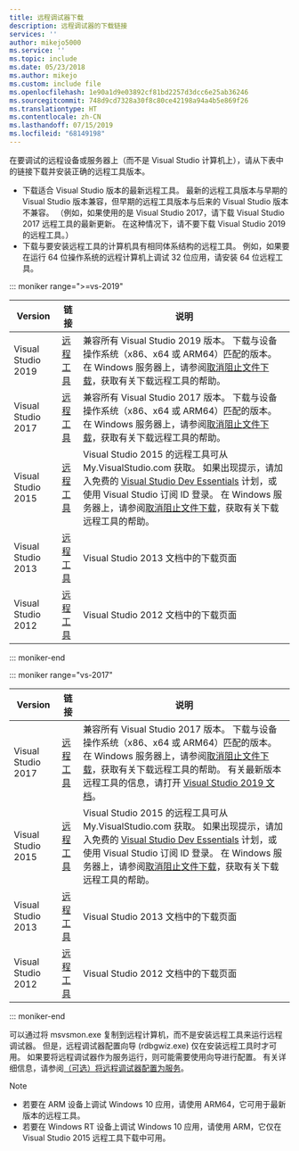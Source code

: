 ```yaml
---
title: 远程调试器下载
description: 远程调试器的下载链接
services: ''
author: mikejo5000
ms.service: ''
ms.topic: include
ms.date: 05/23/2018
ms.author: mikejo
ms.custom: include file
ms.openlocfilehash: 1e90a1d9e03892cf81bd2257d3dcc6e25ab36246
ms.sourcegitcommit: 748d9cd7328a30f8c80ce42198a94a4b5e869f26
ms.translationtype: HT
ms.contentlocale: zh-CN
ms.lasthandoff: 07/15/2019
ms.locfileid: "68149198"
---
```

在要调试的远程设备或服务器上（而不是 Visual Studio 计算机上），请从下表中的链接下载并安装正确的远程工具版本。

- 下载适合 Visual Studio 版本的最新远程工具。 最新的远程工具版本与早期的 Visual Studio 版本兼容，但早期的远程工具版本与后来的 Visual Studio 版本不兼容。 （例如，如果使用的是 Visual Studio 2017，请下载 Visual Studio 2017 远程工具的最新更新。 在这种情况下，请不要下载 Visual Studio 2019 的远程工具。）
- 下载与要安装远程工具的计算机具有相同体系结构的远程工具。 例如，如果要在运行 64 位操作系统的远程计算机上调试 32 位应用，请安装 64 位远程工具。

::: moniker range=">=vs-2019"

|Version|链接|说明|
|-|-|-|
|Visual Studio 2019|[远程工具](https://visualstudio.microsoft.com/downloads#remote-tools-for-visual-studio-2019)|兼容所有 Visual Studio 2019 版本。 下载与设备操作系统（x86、x64 或 ARM64）匹配的版本。 在 Windows 服务器上，请参阅[取消阻止文件下载](../../debugger/remote-debugging-unblock-file-download.md)，获取有关下载远程工具的帮助。|
|Visual Studio 2017|[远程工具](https://my.visualstudio.com/Downloads?q=remote%20tools%20visual%20studio%202017)|兼容所有 Visual Studio 2017 版本。 下载与设备操作系统（x86、x64 或 ARM64）匹配的版本。 在 Windows 服务器上，请参阅[取消阻止文件下载](../../debugger/remote-debugging-unblock-file-download.md)，获取有关下载远程工具的帮助。|
|Visual Studio 2015|[远程工具](https://my.visualstudio.com/Downloads?q=remote%20tools%20visual%20studio%202015)|Visual Studio 2015 的远程工具可从 My.VisualStudio.com 获取。 如果出现提示，请加入免费的 [Visual Studio Dev Essentials](https://visualstudio.microsoft.com/dev-essentials/) 计划，或使用 Visual Studio 订阅 ID 登录。 在 Windows 服务器上，请参阅[取消阻止文件下载](../../debugger/remote-debugging-unblock-file-download.md)，获取有关下载远程工具的帮助。|
|Visual Studio 2013|[远程工具](/previous-versions/visualstudio/visual-studio-2013/bt727f1t(v=vs.120)#installing-the-remote-tools)|Visual Studio 2013 文档中的下载页面|
|Visual Studio 2012|[远程工具](/previous-versions/visualstudio/visual-studio-2012/bt727f1t(v=vs.110)#installing-the-remote-tools)|Visual Studio 2012 文档中的下载页面|

::: moniker-end

::: moniker range="vs-2017"

|Version|链接|说明|
|-|-|-|
|Visual Studio 2017|[远程工具](https://my.visualstudio.com/Downloads?q=remote%20tools%20visual%20studio%202017)|兼容所有 Visual Studio 2017 版本。 下载与设备操作系统（x86、x64 或 ARM64）匹配的版本。 在 Windows 服务器上，请参阅[取消阻止文件下载](../../debugger/remote-debugging-unblock-file-download.md)，获取有关下载远程工具的帮助。 有关最新版本远程工具的信息，请打开 [Visual Studio 2019 文档](../../debugger/remote-debugging.md?view=vs-2019)。|
|Visual Studio 2015|[远程工具](https://my.visualstudio.com/Downloads?q=remote%20tools%20visual%20studio%202015)|Visual Studio 2015 的远程工具可从 My.VisualStudio.com 获取。 如果出现提示，请加入免费的 [Visual Studio Dev Essentials](https://visualstudio.microsoft.com/dev-essentials/) 计划，或使用 Visual Studio 订阅 ID 登录。 在 Windows 服务器上，请参阅[取消阻止文件下载](../../debugger/remote-debugging-unblock-file-download.md)，获取有关下载远程工具的帮助。|
|Visual Studio 2013|[远程工具](/previous-versions/visualstudio/visual-studio-2013/bt727f1t(v=vs.120)#installing-the-remote-tools)|Visual Studio 2013 文档中的下载页面|
|Visual Studio 2012|[远程工具](/previous-versions/visualstudio/visual-studio-2012/bt727f1t(v=vs.110)#installing-the-remote-tools)|Visual Studio 2012 文档中的下载页面|

::: moniker-end

可以通过将 msvsmon.exe 复制到远程计算机，而不是安装远程工具来运行远程调试器。 但是，远程调试器配置向导 (rdbgwiz.exe) 仅在安装远程工具时才可用。 如果要将远程调试器作为服务运行，则可能需要使用向导进行配置。 有关详细信息，请参阅[（可选）将远程调试器配置为服务](../../debugger/remote-debugging.md#bkmk_configureService)。

>[!NOTE]
>- 若要在 ARM 设备上调试 Windows 10 应用，请使用 ARM64，它可用于最新版本的远程工具。
>- 若要在 Windows RT 设备上调试 Windows 10 应用，请使用 ARM，它仅在 Visual Studio 2015 远程工具下载中可用。
